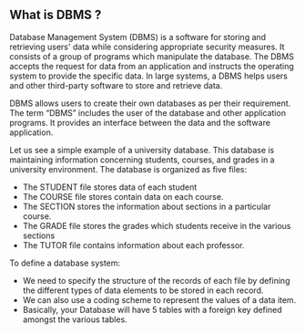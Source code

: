 ## What is DBMS ?
Database Management System (DBMS) is a software for storing and retrieving users' data while considering appropriate security measures. It consists of a group of programs which manipulate the database. The DBMS accepts the request for data from an application and instructs the operating system to provide the specific data. In large systems, a DBMS helps users and other third-party software to store and retrieve data.

DBMS allows users to create their own databases as per their requirement. The term “DBMS” includes the user of the database and other application programs. It provides an interface between the data and the software application.

Let us see a simple example of a university database. This database is maintaining information concerning students, courses, and grades in a university environment. The database is organized as five files:

+ The STUDENT file stores data of each student
+ The COURSE file stores contain data on each course.
+ The SECTION stores the information about sections in a particular course.
+ The GRADE file stores the grades which students receive in the various sections
+ The TUTOR file contains information about each professor.

To define a database system:

+ We need to specify the structure of the records of each file by defining the different types of data elements to be stored in each record.
+ We can also use a coding scheme to represent the values of a data item.
+ Basically, your Database will have 5 tables with a foreign key defined amongst the various tables.
